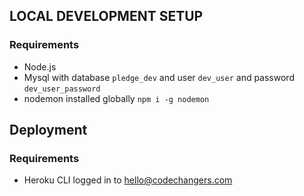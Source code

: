 ## LOCAL DEVELOPMENT SETUP
### Requirements
* Node.js
* Mysql with database `pledge_dev` and user `dev_user` and password `dev_user_password`
* nodemon installed globally `npm i -g nodemon`

## Deployment
### Requirements
* Heroku CLI logged in to hello@codechangers.com
